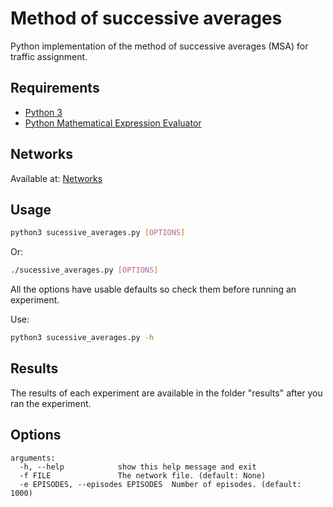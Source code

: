 # Method of successive averages
Python implementation of the method of successive averages (MSA) for traffic assignment.

## Requirements
 * [Python 3](https://www.python.org/downloads/)
 * [Python Mathematical Expression Evaluator](https://pypi.python.org/pypi/py_expression_eval)
 
 ## Networks
 Available at:  [Networks](https://github.com/maslab-ufrgs/network-files)
 
## Usage

```sh
python3 sucessive_averages.py [OPTIONS]
```
Or:
```sh
./sucessive_averages.py [OPTIONS]
```

All the options have usable defaults so check them before running an experiment.

Use:

```sh
python3 sucessive_averages.py -h
```

## Results
The results of each experiment are available in the folder "results" after you ran the experiment.

## Options

```
arguments:
  -h, --help            show this help message and exit
  -f FILE               The network file. (default: None)
  -e EPISODES, --episodes EPISODES  Number of episodes. (default: 1000)
```
